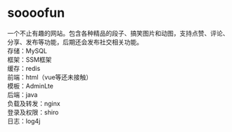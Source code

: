 # soooofun
一个不止有趣的网站。包含各种精品的段子、搞笑图片和动图，支持点赞、评论、分享、发布等功能，后期还会发布社交相关功能。  
存储：MySQL  
框架：SSM框架  
缓存：redis  
前端：html（vue等还未接触）   
模板：AdminLte   
后端：java   
负载及转发：nginx   
登录及权限：shiro   
日志：log4j  
